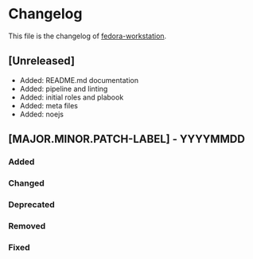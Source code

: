 <!--
reference: https://keepachangelog.com
-->

# Changelog

This file is the changelog of [fedora-workstation](https://github.com/dschier-wtd/fedora-workstation).

## [Unreleased]

- Added: README.md documentation
- Added: pipeline and linting
- Added: initial roles and plabook
- Added: meta files
- Added: noejs

## [MAJOR.MINOR.PATCH-LABEL] - YYYYMMDD

<!--
Describe the purpose of this release.
Each of the below sections should contain the links to the fixed issues.
-->

### Added

<!--
Section for new Features and Additions.
Most likely a MINOR or MAJOR update.
-->

### Changed

<!--
Changed Behavior in API or Application.
Most likely a MAJOR update.
-->

### Deprecated

<!--
Deprecation, which will be removed in a future release.
The future release must be mentioned.
-->

### Removed

<!--
Removals or Deletions, which were deprecated beforehand.
Most likely a Minor or Major update.
-->

### Fixed

<!--
Bugfixes or other minor fixes.
Most likely a patch.
-->
